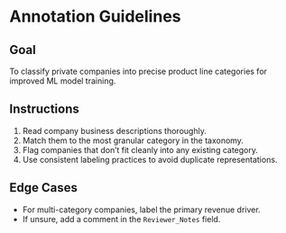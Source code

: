 # Annotation Guidelines

## Goal
To classify private companies into precise product line categories for improved ML model training.

## Instructions
1. Read company business descriptions thoroughly.
2. Match them to the most granular category in the taxonomy.
3. Flag companies that don’t fit cleanly into any existing category.
4. Use consistent labeling practices to avoid duplicate representations.

## Edge Cases
- For multi-category companies, label the primary revenue driver.
- If unsure, add a comment in the `Reviewer_Notes` field.

